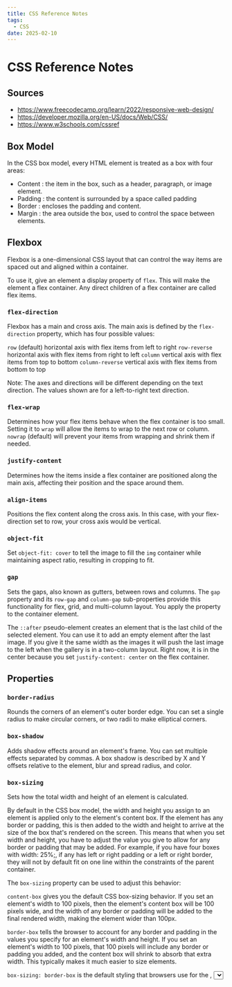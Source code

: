 ```yaml
---
title: CSS Reference Notes
tags:
  - CSS
date: 2025-02-10
---
```

# CSS Reference Notes

## Sources
- https://www.freecodecamp.org/learn/2022/responsive-web-design/
- https://developer.mozilla.org/en-US/docs/Web/CSS/
- https://www.w3schools.com/cssref


## Box Model
In the CSS box model, every HTML element is treated as a box with four areas:

- Content : the item in the box, such as a header, paragraph, or image element.
- Padding : the content is surrounded by a space called padding
- Border : encloses the padding and content.
- Margin : the area outside the box, used to control the space between elements.

## Flexbox
Flexbox is a one-dimensional CSS layout that can control the way items are spaced out and aligned within a container.

To use it, give an element a display property of `flex`. This will make the element a flex container. Any direct children of a flex container are called flex items.

### `flex-direction`
Flexbox has a main and cross axis. The main axis is defined by the `flex-direction` property, which has four possible values:

`row` (default) horizontal axis with flex items from left to right
`row-reverse` horizontal axis with flex items from right to left
`column` vertical axis with flex items from top to bottom
`column-reverse` vertical axis with flex items from bottom to top

Note: The axes and directions will be different depending on the text direction. The values shown are for a left-to-right text direction.

### `flex-wrap` 
Determines how your flex items behave when the flex container is too small. Setting it to `wrap` will allow the items to wrap to the next row or column. `nowrap` (default) will prevent your items from wrapping and shrink them if needed.

### `justify-content`
Determines how the items inside a flex container are positioned along the main axis, affecting their position and the space around them.

### `align-items`
Positions the flex content along the cross axis. In this case, with your flex-direction set to row, your cross axis would be vertical.

### `object-fit`
Set `object-fit: cover` to tell the image to fill the `img` container while maintaining aspect ratio, resulting in cropping to fit.

### `gap` 
Sets the gaps, also known as gutters, between rows and columns. The `gap` property and its `row-gap` and `column-gap` sub-properties provide this functionality for flex, grid, and multi-column layout. You apply the property to the container element.

The `::after` pseudo-element creates an element that is the last child of the selected element. You can use it to add an empty element after the last image. If you give it the same width as the images it will push the last image to the left when the gallery is in a two-column layout. Right now, it is in the center because you set `justify-content: center` on the flex container.


## Properties

### `border-radius`
Rounds the corners of an element's outer border edge. You can set a single radius to make circular corners, or two radii to make elliptical corners.

### `box-shadow`
Adds shadow effects around an element's frame. You can set multiple effects separated by commas. A box shadow is described by X and Y offsets relative to the element, blur and spread radius, and color.

### `box-sizing`
Sets how the total width and height of an element is calculated.

By default in the CSS box model, the width and height you assign to an element is applied only to the element's content box. If the element has any border or padding, this is then added to the width and height to arrive at the size of the box that's rendered on the screen. This means that when you set width and height, you have to adjust the value you give to allow for any border or padding that may be added. For example, if you have four boxes with width: 25%;, if any has left or right padding or a left or right border, they will not by default fit on one line within the constraints of the parent container.

The `box-sizing` property can be used to adjust this behavior:

`content-box` gives you the default CSS box-sizing behavior. If you set an element's width to 100 pixels, then the element's content box will be 100 pixels wide, and the width of any border or padding will be added to the final rendered width, making the element wider than 100px.

`border-box` tells the browser to account for any border and padding in the values you specify for an element's width and height. If you set an element's width to 100 pixels, that 100 pixels will include any border or padding you added, and the content box will shrink to absorb that extra width. This typically makes it much easier to size elements.

`box-sizing: border-box` is the default styling that browsers use for the <table>, <select>, and <button> elements, and for <input> elements whose type is radio, checkbox, reset, button, submit, color, or search.

Note: It is often useful to set `box-sizing` to `border-box` to lay out elements. This makes dealing with the sizes of elements much easier, and generally eliminates a number of pitfalls you can stumble on while laying out your content. On the other hand, when using `position: relative` or `position: absolute`, use of `box-sizing: content-box` allows the positioning values to be relative to the content, and independent of changes to border and padding sizes, which is sometimes desirable.

### `display`

`inline`       Displays an element as an inline element (like ``<span>``). Any height and width properties will have no effect. This is default.
`block`        Displays an element as a block element (like ``<p>``). It starts on a new line, and takes up the whole width.
`inline-block` Displays an element as an inline-level block container. The element itself is formatted as an inline element, but you can apply height and width values

#### Absolute Lengths
The absolute length units are fixed and a length expressed in any of these will appear as exactly that size.
Absolute length units are not recommended for use on screen, because screen sizes vary so much. However, they can be used if the output medium is known, such as for print layout.

`cm` Centimeters
`mm` Millimeters
`in` Inches (1in = 96px = 2.54cm)
`px` Pixels (1px = 1/96 of 1in) *
`pt` Points (1pt = 1/72 of 1in)
`pc` Picas (1pc = 12pt)

* Pixels (px) are relative to the viewing device. For low-dpi devices, 1px is one device pixel (dot) of the display. For printers and high resolution screens 1px implies multiple device pixels.

#### Relative Lengths
Relative length units specify a length relative to another length property. Relative length units scale better between different rendering medium.

`em`   Relative to the font-size of the element (2em means 2 times the size of the current font)	
`ex`   Relative to the x-height of the current font (rarely used)	
`ch`   Relative to the width of the "0" (zero)	
`rem`	 Relative to font-size of the root element	
`vw`   Relative to 1% of the width of the viewport*	
`vh` 	 Relative to 1% of the height of the viewport*	
`vmin` Relative to 1% of viewport's* smaller dimension	
`vmax` Relative to 1% of viewport's* larger dimension	
`%`	   Relative to the parent element

Tip: The `em` and `rem` units are practical in creating perfectly scalable layout!
* Viewport = the browser window size. If the viewport is 50cm wide, 1vw = 0.5cm.

### `filter`

`blur`
The blur() CSS function applies a Gaussian blur to the input image. Its result is a <filter-function>. 

Example:

```css
filter: blur(2px);
```

### `letter-spacing`
Used to adjust the space between each character of text in an element.

### `margin`
Used to create space around elements, outside of any defined borders. With CSS, you have full control over the margins. There are properties for setting the margin for each side of an element (top, right, bottom, and left).

#### Individual Sides
CSS has properties for specifying the margin for each side of an element:

`margin-top`
`margin-right`
`margin-bottom`
`margin-left`

All the margin properties can have the following values:

`auto`    : the browser calculates the margin
`length`  : specifies a margin in px, pt, cm, etc.
`%`       : specifies a margin in % of the width of the containing element
`inherit` : specifies that the margin should be inherited from the parent element

Tip: Negative values are allowed.

### `overflow`
`overflow: hidden` is used to hide any content that overflows the bounds of an element, meaning that any content that exceeds the element's dimensions will not be visible. This is useful for preventing unwanted scrollbars and maintaining a clean layout.

### `text-transform`


